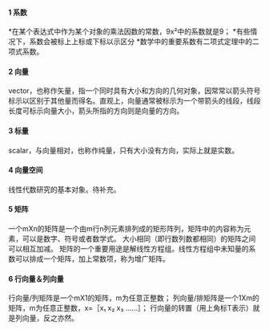 #### 1 系数
*在某个表达式中作为某个对象的乘法因数的常数，9x²中的系数就是9；
*有些情况下，系数会被标上上标或下标以示区分
*数学中的重要系数有二项式定理中的二项式系数。

#### 2 向量
vector，也称作矢量，指一个同时具有大小和方向的几何对象，因常常以箭头符号标示以区别于其他量而得名。直观上，向量通常被标示为一个带箭头的线段，线段长度可标示向量大小，箭头所指的方向则是向量的方向。

#### 3 标量
scalar，与向量相对，也称作纯量，只有大小没有方向，实际上就是实数。

#### 4 向量空间
线性代数研究的基本对象。待补充。

#### 5 矩阵
一个mXn的矩阵是一个由m行n列元素排列成的矩形阵列，矩阵中的内容称为元素，可以是数字、符号或者数学式。
大小相同（即行数列数都相同）的矩阵之间可以相互加减。
矩阵的一个重要用途是解线性方程组。线性方程组中未知量的系数可以排成一个矩阵，加上常数项，称为增广矩阵。

#### 6 行向量＆列向量
行向量/列矩阵是一个mX1的矩阵，m为任意正整数；
列向量/排矩阵是一个1Xm的矩阵，m为任意正整数，x=［x₁ x₂ x₃ ……］；
行向量的转置（用上角标T表示）就是列向量，反之亦然。
